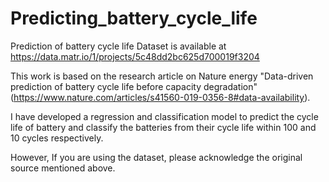 # Predicting_battery_cycle_life
Prediction of battery cycle life
Dataset is available at https://data.matr.io/1/projects/5c48dd2bc625d700019f3204

This work is based on the research article on Nature energy "Data-driven prediction of battery cycle life before capacity degradation" (https://www.nature.com/articles/s41560-019-0356-8#data-availability). 

I have developed a regression and classification model to predict the cycle life of battery and classify the batteries from their cycle life within 100 and 10 cycles respectively. 

However, If you are using the dataset, please acknowledge the original source mentioned above. 
